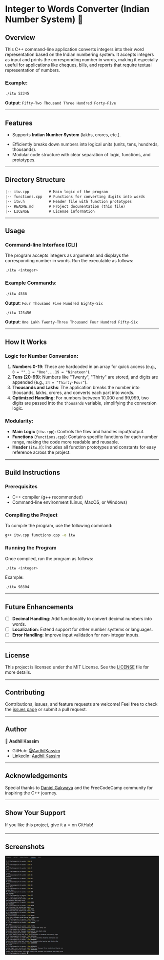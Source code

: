 # Integer to Words Converter (Indian Number System) 🧮

## Overview

This C++ command-line application converts integers into their word representation based on the Indian numbering system. It accepts integers as input and prints the corresponding number in words, making it especially useful for applications like cheques, bills, and reports that require textual representation of numbers.

### Example:

```bash
./itw 52345
```

**Output**: `Fifty-Two Thousand Three Hundred Forty-Five`

---

## Features

- Supports **Indian Number System** (lakhs, crores, etc.).
<!-- Handles integers from 0 up to 99,99,99,999.-->
- Efficiently breaks down numbers into logical units (units, tens, hundreds, thousands).
- Modular code structure with clear separation of logic, functions, and prototypes.

---

## Directory Structure

```
|-- itw.cpp         # Main logic of the program
|-- functions.cpp   # Functions for converting digits into words
|-- itw.h           # Header file with function prototypes
|-- README.md       # Project documentation (this file)
|-- LICENSE         # License information
```

---

## Usage

### Command-line Interface (CLI)

The program accepts integers as arguments and displays the corresponding number in words. Run the executable as follows:

```bash
./itw <integer>
```

### Example Commands:

```bash
./itw 4586
```

**Output**: `Four Thousand Five Hundred Eighty-Six`

```bash
./itw 123456
```

**Output**: `One Lakh Twenty-Three Thousand Four Hundred Fifty-Six`

---

## How It Works

### Logic for Number Conversion:

1. **Numbers 0-19**: These are hardcoded in an array for quick access (e.g., `0 = ""`, `1 = "One"`, ... `19 = "Nineteen"`).
2. **Tens (20-99)**: Numbers like "Twenty", "Thirty" are stored, and digits are appended (e.g., `34 = "Thirty-Four"`).
3. **Thousands and Lakhs**: The application breaks the number into thousands, lakhs, crores, and converts each part into words.
4. **Optimized Handling**: For numbers between 10,000 and 99,999, two digits are passed into the `thousands` variable, simplifying the conversion logic.

### Modularity:

- **Main Logic** (`itw.cpp`): Controls the flow and handles input/output.
- **Functions** (`functions.cpp`): Contains specific functions for each number range, making the code more readable and reusable.
- **Header** (`itw.h`): Includes all function prototypes and constants for easy reference across the project.

---

## Build Instructions

### Prerequisites

- C++ compiler (g++ recommended)
- Command-line environment (Linux, MacOS, or Windows)

### Compiling the Project

To compile the program, use the following command:

```bash
g++ itw.cpp functions.cpp -o itw
```

### Running the Program

Once compiled, run the program as follows:

```bash
./itw <integer>
```

Example:

```bash
./itw 98304
```

---

## Future Enhancements

- [ ] **Decimal Handling**: Add functionality to convert decimal numbers into words.
- [ ] **Localization**: Extend support for other number systems or languages.
- [ ] **Error Handling**: Improve input validation for non-integer inputs.

---

## License

This project is licensed under the MIT License. See the [LICENSE](./LICENSE) file for more details.

---

## Contributing

Contributions, issues, and feature requests are welcome! Feel free to check the [issues page](https://github.com/AadhilKassim/itw/issues) or submit a pull request.

---

## Author

👤 **Aadhil Kassim**

- GitHub: [@AadhilKassim](https://github.com/AadhilKassim)
- LinkedIn: [Aadhil Kassim](www.linkedin.com/in/aadhilkassim)

---

## Acknowledgements

Special thanks to [Daniel Gakwaya](https://www.github.com/rutura) and the FreeCodeCamp community for inspiring the C++ journey.

---

## Show Your Support

If you like this project, give it a ⭐️ on GitHub!

---

## Screenshots

![CLI Example](./tencrores_screenshot.png)
